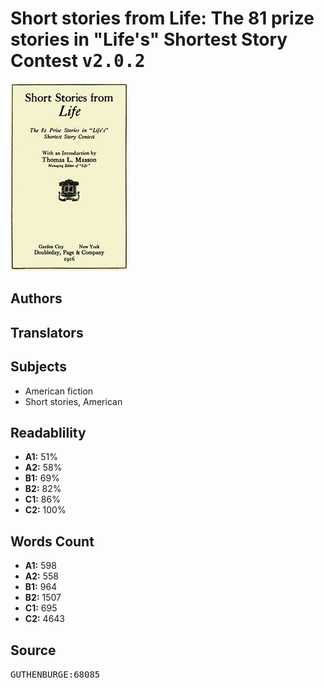# Short stories from Life: The 81 prize stories in "Life's" Shortest Story Contest <kbd>v2.0.2</kbd>

![](./cover.medium.jpg "")

## Authors



## Translators



## Subjects


 - American fiction
 - Short stories, American

## Readablility


 - **A1:** 51%
 - **A2:** 58%
 - **B1:** 69%
 - **B2:** 82%
 - **C1:** 86%
 - **C2:** 100%

## Words Count


 - **A1:** 598
 - **A2:** 558
 - **B1:** 964
 - **B2:** 1507
 - **C1:** 695
 - **C2:** 4643

## Source


<kbd>GUTHENBURGE:68085</kbd>
